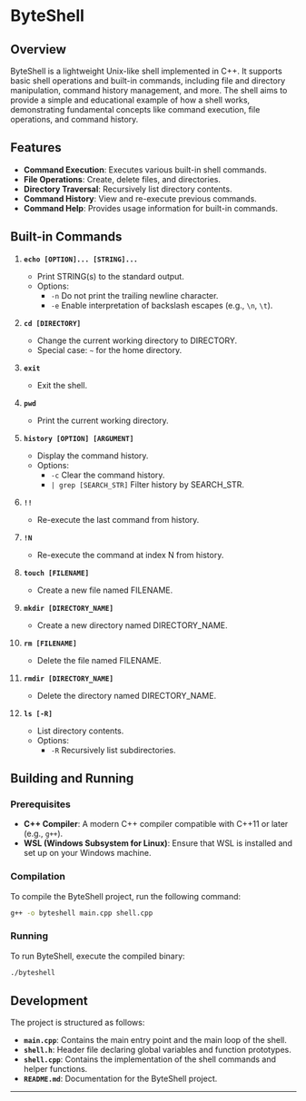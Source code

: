 
# ByteShell

## Overview

ByteShell is a lightweight Unix-like shell implemented in C++. It supports basic shell operations and built-in commands, including file and directory manipulation, command history management, and more. The shell aims to provide a simple and educational example of how a shell works, demonstrating fundamental concepts like command execution, file operations, and command history.

## Features

- **Command Execution**: Executes various built-in shell commands.
- **File Operations**: Create, delete files, and directories.
- **Directory Traversal**: Recursively list directory contents.
- **Command History**: View and re-execute previous commands.
- **Command Help**: Provides usage information for built-in commands.

## Built-in Commands

1. **`echo [OPTION]... [STRING]...`**
   - Print STRING(s) to the standard output.
   - Options:
     - `-n`    Do not print the trailing newline character.
     - `-e`    Enable interpretation of backslash escapes (e.g., `\n`, `\t`).

2. **`cd [DIRECTORY]`**
   - Change the current working directory to DIRECTORY.
   - Special case: `~` for the home directory.

3. **`exit`**
   - Exit the shell.

4. **`pwd`**
   - Print the current working directory.

5. **`history [OPTION] [ARGUMENT]`**
   - Display the command history.
   - Options:
     - `-c`    Clear the command history.
     - `| grep [SEARCH_STR]`  Filter history by SEARCH_STR.

6. **`!!`**
   - Re-execute the last command from history.

7. **`!N`**
   - Re-execute the command at index N from history.

8. **`touch [FILENAME]`**
   - Create a new file named FILENAME.

9. **`mkdir [DIRECTORY_NAME]`**
   - Create a new directory named DIRECTORY_NAME.

10. **`rm [FILENAME]`**
    - Delete the file named FILENAME.

11. **`rmdir [DIRECTORY_NAME]`**
    - Delete the directory named DIRECTORY_NAME.

12. **`ls [-R]`**
    - List directory contents.
    - Options:
      - `-R`    Recursively list subdirectories.

<!-- 13. **`ps`**
    - Display process information (not implemented yet).

14. **`kill`**
    - Terminate a process (not implemented yet). -->

## Building and Running

### Prerequisites

- **C++ Compiler**: A modern C++ compiler compatible with C++11 or later (e.g., `g++`).
- **WSL (Windows Subsystem for Linux)**: Ensure that WSL is installed and set up on your Windows machine.

### Compilation

To compile the ByteShell project, run the following command:

```sh
g++ -o byteshell main.cpp shell.cpp
```

### Running

To run ByteShell, execute the compiled binary:

```sh
./byteshell
```

## Development

The project is structured as follows:

- **`main.cpp`**: Contains the main entry point and the main loop of the shell.
- **`shell.h`**: Header file declaring global variables and function prototypes.
- **`shell.cpp`**: Contains the implementation of the shell commands and helper functions.
- **`README.md`**: Documentation for the ByteShell project.

---